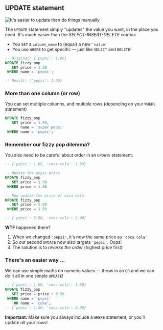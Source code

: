 ## UPDATE statement

![It's easier to update than do things manually](./img/update-iphone.jpg)

The `UPDATE` statement simply "updates" the value you want, in the place you need. It's much easier than the _SELECT-INSERT-DELETE_ combo:

- You `SET` a `column_name` to (equal) a new `'value'`
- You use `WHERE` to get specific — just like `SELECT` and `DELETE`!

```sql
-- Original: {'pepsi': 1.00}
UPDATE fizzy_pop
   SET price = 1.50
 WHERE name = 'pepsi';

-- Result: {'pepsi': 1.50}
```

### More than one column (or row)

You can set multiple columns, and multiple rows (depending on your `WHERE` statement)

```sql
UPDATE fizzy_pop
   SET price = 1.50,
       name = 'super pepsi'
 WHERE name = 'pepsi';
```

### Remember our fizzy pop dilemma?

You also need to be careful about order in an `UPDATE` statement:

```sql
-- {'pepsi': 1.00, 'coca cola': 1.50}

-- Update the pepsi price
UPDATE fizzy_pop
   SET price = 1.50
 WHERE price = 1.00

-- Now update the price of coca cola
UPDATE fizzy_pop
   SET price = 2.00
 WHERE price = 1.50

-- {'pepsi': 2.00, 'coca cola': 2.00}
```

**WTF** happened there?

1. When we changed `'pepsi'`, it's now the same price as `'coca cola'`
2. So our second `UPDATE` now also targets `'pepsi'`. Oops!
3. The solution is to _reverse the order_ (highest price first)


### There's an easier way ...

We can use simple maths on numeric values — throw in an `OR` and we can do it all in one simple `UPDATE`!

```sql
-- {'pepsi': 1.00, 'coca cola': 1.50}
UPDATE fizzy_pop
   SET price = price + 0.50
 WHERE name = 'pepsi'
    OR name = 'coke';
-- {'pepsi': 1.50, 'coca cola': 2.00}
```

**Important:** Make sure you always include a `WHERE` statement, or you'll update _all_ your rows!
